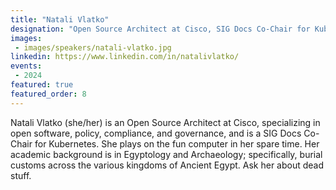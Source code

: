 ```yaml
---
title: "Natali Vlatko"
designation: "Open Source Architect at Cisco, SIG Docs Co-Chair for Kubernetes"
images:
 - images/speakers/natali-vlatko.jpg
linkedin: https://www.linkedin.com/in/natalivlatko/
events:
 - 2024
featured: true 
featured_order: 8
---
```


Natali Vlatko (she/her) is an Open Source Architect at Cisco, specializing in open software, policy, compliance, and governance, and is a SIG Docs Co-Chair for Kubernetes. She plays on the fun computer in her spare time. Her academic background is in Egyptology and Archaeology; specifically, burial customs across the various kingdoms of Ancient Egypt. Ask her about dead stuff.